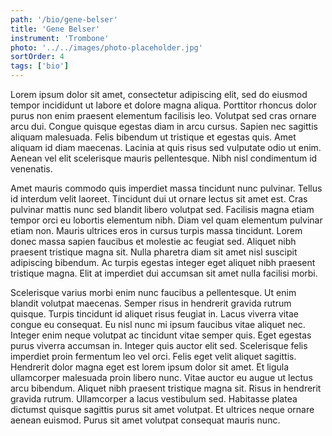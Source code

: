 ```yaml
---
path: '/bio/gene-belser'
title: 'Gene Belser'
instrument: 'Trombone'
photo: '../../images/photo-placeholder.jpg'
sortOrder: 4
tags: ['bio']
---
```


Lorem ipsum dolor sit amet, consectetur adipiscing elit, sed do eiusmod tempor incididunt ut labore et dolore magna aliqua. Porttitor rhoncus dolor purus non enim praesent elementum facilisis leo. Volutpat sed cras ornare arcu dui. Congue quisque egestas diam in arcu cursus. Sapien nec sagittis aliquam malesuada. Felis bibendum ut tristique et egestas quis. Amet aliquam id diam maecenas. Lacinia at quis risus sed vulputate odio ut enim. Aenean vel elit scelerisque mauris pellentesque. Nibh nisl condimentum id venenatis.

Amet mauris commodo quis imperdiet massa tincidunt nunc pulvinar. Tellus id interdum velit laoreet. Tincidunt dui ut ornare lectus sit amet est. Cras pulvinar mattis nunc sed blandit libero volutpat sed. Facilisis magna etiam tempor orci eu lobortis elementum nibh. Diam vel quam elementum pulvinar etiam non. Mauris ultrices eros in cursus turpis massa tincidunt. Lorem donec massa sapien faucibus et molestie ac feugiat sed. Aliquet nibh praesent tristique magna sit. Nulla pharetra diam sit amet nisl suscipit adipiscing bibendum. Ac turpis egestas integer eget aliquet nibh praesent tristique magna. Elit at imperdiet dui accumsan sit amet nulla facilisi morbi.

Scelerisque varius morbi enim nunc faucibus a pellentesque. Ut enim blandit volutpat maecenas. Semper risus in hendrerit gravida rutrum quisque. Turpis tincidunt id aliquet risus feugiat in. Lacus viverra vitae congue eu consequat. Eu nisl nunc mi ipsum faucibus vitae aliquet nec. Integer enim neque volutpat ac tincidunt vitae semper quis. Eget egestas purus viverra accumsan in. Integer quis auctor elit sed. Scelerisque felis imperdiet proin fermentum leo vel orci. Felis eget velit aliquet sagittis. Hendrerit dolor magna eget est lorem ipsum dolor sit amet. Et ligula ullamcorper malesuada proin libero nunc. Vitae auctor eu augue ut lectus arcu bibendum. Aliquet nibh praesent tristique magna sit. Risus in hendrerit gravida rutrum. Ullamcorper a lacus vestibulum sed. Habitasse platea dictumst quisque sagittis purus sit amet volutpat. Et ultrices neque ornare aenean euismod. Purus sit amet volutpat consequat mauris nunc.
